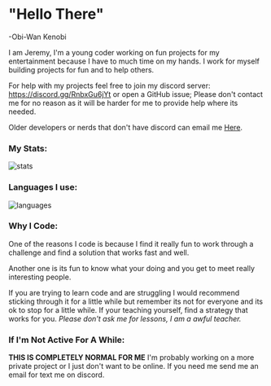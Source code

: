 # "Hello There"
-Obi-Wan Kenobi

I am Jeremy, I'm a young coder working on fun projects for my entertainment because I have to much time on my hands. I work for myself building projects for fun and to help others.

For help with my projects feel free to join my discord server: https://discord.gg/RnbxGu6jYt or open a GitHub issue; Please don't contact me for no reason as it will be harder for me to provide help where its needed.

Older developers or nerds that don't have discord can email me [Here](mailto:ceojeremy@rainydais.com).

### My Stats:
![stats](https://github-readme-stats.vercel.app/api?username=kgsensei&theme=tokyonight&card_width=400&hide_title=true&bg_color=DEG,0d1117,0d1117,8b949e&hide_border=true&show_icons=true&include_all_commits=true&count_private=true)

### Languages I use:
![languages](https://github-readme-stats.vercel.app/api/top-langs/?username=kgsensei&theme=tokyonight&hide_title=true&layout=compact&bg_color=DEG,0d1117,0d1117,8b949e&card_width=400&hide_border=true&langs_count=10)

### Why I Code:
One of the reasons I code is because I find it really fun to work through a challenge and find a solution that works fast and well.

Another one is its fun to know what your doing and you get to meet really interesting people.

If you are trying to learn code and are struggling I would recommend sticking through it for a little while but remember its not for everyone and its ok to stop for a little while. If your teaching yourself, find a strategy that works for you. *Please don't ask me for lessons, I am a awful teacher.*

### If I'm Not Active For A While:
**THIS IS COMPLETELY NORMAL FOR ME** I'm probably working on a more private project or I just don't want to be online. If you need me send me an email for text me on discord.
